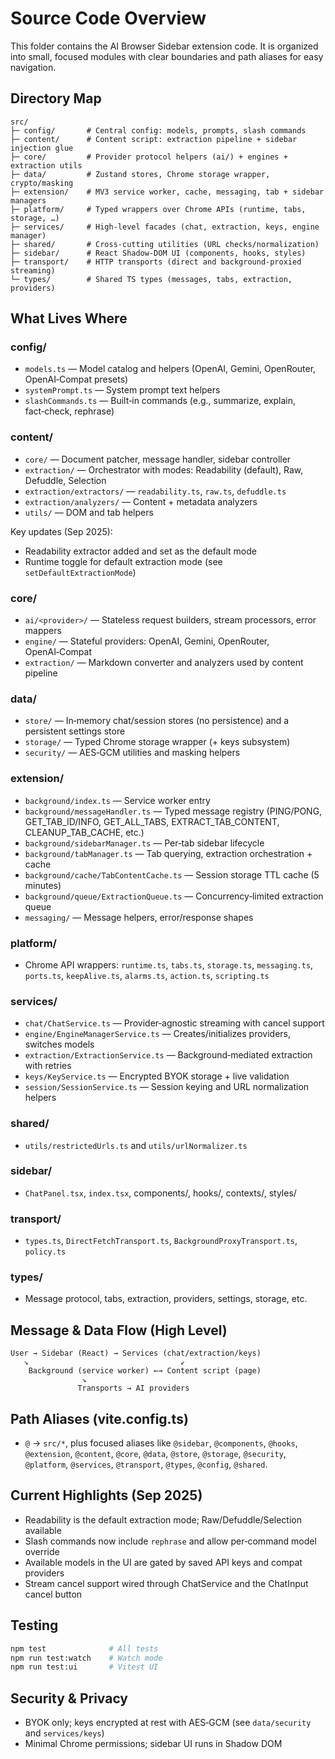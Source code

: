 # Source Code Overview

This folder contains the AI Browser Sidebar extension code. It is organized into small, focused modules with clear boundaries and path aliases for easy navigation.

## Directory Map

```
src/
├─ config/       # Central config: models, prompts, slash commands
├─ content/      # Content script: extraction pipeline + sidebar injection glue
├─ core/         # Provider protocol helpers (ai/) + engines + extraction utils
├─ data/         # Zustand stores, Chrome storage wrapper, crypto/masking
├─ extension/    # MV3 service worker, cache, messaging, tab + sidebar managers
├─ platform/     # Typed wrappers over Chrome APIs (runtime, tabs, storage, …)
├─ services/     # High‑level facades (chat, extraction, keys, engine manager)
├─ shared/       # Cross‑cutting utilities (URL checks/normalization)
├─ sidebar/      # React Shadow‑DOM UI (components, hooks, styles)
├─ transport/    # HTTP transports (direct and background‑proxied streaming)
└─ types/        # Shared TS types (messages, tabs, extraction, providers)
```

## What Lives Where

### config/

- `models.ts` — Model catalog and helpers (OpenAI, Gemini, OpenRouter, OpenAI‑Compat presets)
- `systemPrompt.ts` — System prompt text helpers
- `slashCommands.ts` — Built‑in commands (e.g., summarize, explain, fact‑check, rephrase)

### content/

- `core/` — Document patcher, message handler, sidebar controller
- `extraction/` — Orchestrator with modes: Readability (default), Raw, Defuddle, Selection
- `extraction/extractors/` — `readability.ts`, `raw.ts`, `defuddle.ts`
- `extraction/analyzers/` — Content + metadata analyzers
- `utils/` — DOM and tab helpers

Key updates (Sep 2025):

- Readability extractor added and set as the default mode
- Runtime toggle for default extraction mode (see `setDefaultExtractionMode`)

### core/

- `ai/<provider>/` — Stateless request builders, stream processors, error mappers
- `engine/` — Stateful providers: OpenAI, Gemini, OpenRouter, OpenAI‑Compat
- `extraction/` — Markdown converter and analyzers used by content pipeline

### data/

- `store/` — In‑memory chat/session stores (no persistence) and a persistent settings store
- `storage/` — Typed Chrome storage wrapper (+ keys subsystem)
- `security/` — AES‑GCM utilities and masking helpers

### extension/

- `background/index.ts` — Service worker entry
- `background/messageHandler.ts` — Typed message registry (PING/PONG, GET_TAB_ID/INFO, GET_ALL_TABS, EXTRACT_TAB_CONTENT, CLEANUP_TAB_CACHE, etc.)
- `background/sidebarManager.ts` — Per‑tab sidebar lifecycle
- `background/tabManager.ts` — Tab querying, extraction orchestration + cache
- `background/cache/TabContentCache.ts` — Session storage TTL cache (5 minutes)
- `background/queue/ExtractionQueue.ts` — Concurrency‑limited extraction queue
- `messaging/` — Message helpers, error/response shapes

### platform/

- Chrome API wrappers: `runtime.ts`, `tabs.ts`, `storage.ts`, `messaging.ts`, `ports.ts`, `keepAlive.ts`, `alarms.ts`, `action.ts`, `scripting.ts`

### services/

- `chat/ChatService.ts` — Provider‑agnostic streaming with cancel support
- `engine/EngineManagerService.ts` — Creates/initializes providers, switches models
- `extraction/ExtractionService.ts` — Background‑mediated extraction with retries
- `keys/KeyService.ts` — Encrypted BYOK storage + live validation
- `session/SessionService.ts` — Session keying and URL normalization helpers

### shared/

- `utils/restrictedUrls.ts` and `utils/urlNormalizer.ts`

### sidebar/

- `ChatPanel.tsx`, `index.tsx`, components/, hooks/, contexts/, styles/

### transport/

- `types.ts`, `DirectFetchTransport.ts`, `BackgroundProxyTransport.ts`, `policy.ts`

### types/

- Message protocol, tabs, extraction, providers, settings, storage, etc.

## Message & Data Flow (High Level)

```
User → Sidebar (React) → Services (chat/extraction/keys)
   ↘                                  ↙
    Background (service worker) ←→ Content script (page)
                ↘
               Transports → AI providers
```

## Path Aliases (vite.config.ts)

- `@` → `src/*`, plus focused aliases like `@sidebar`, `@components`, `@hooks`,
  `@extension`, `@content`, `@core`, `@data`, `@store`, `@storage`, `@security`,
  `@platform`, `@services`, `@transport`, `@types`, `@config`, `@shared`.

## Current Highlights (Sep 2025)

- Readability is the default extraction mode; Raw/Defuddle/Selection available
- Slash commands now include `rephrase` and allow per‑command model override
- Available models in the UI are gated by saved API keys and compat providers
- Stream cancel support wired through ChatService and the ChatInput cancel button

## Testing

```bash
npm test              # All tests
npm run test:watch    # Watch mode
npm run test:ui       # Vitest UI
```

## Security & Privacy

- BYOK only; keys encrypted at rest with AES‑GCM (see `data/security` and `services/keys`)
- Minimal Chrome permissions; sidebar UI runs in Shadow DOM
